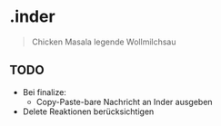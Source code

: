 # .inder

> Chicken Masala legende Wollmilchsau

## TODO

- Bei finalize:
  - Copy-Paste-bare Nachricht an Inder ausgeben
- Delete Reaktionen berücksichtigen

